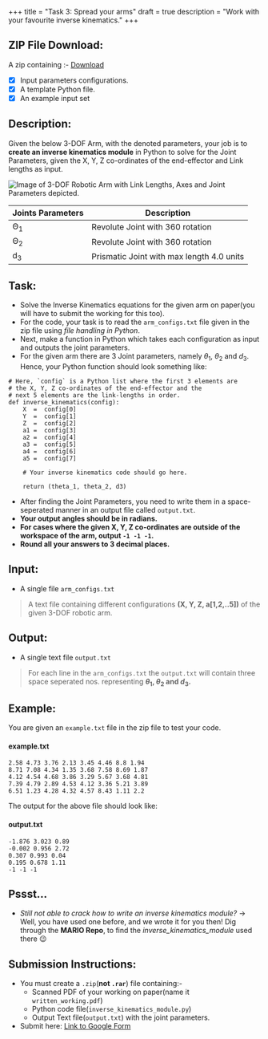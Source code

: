 +++
title = "Task 3: Spread your arms"
draft = true
description = "Work with your favourite inverse kinematics."
+++

## ZIP File Download:
A zip containing :-
[Download](https://drive.google.com/drive/folders/1k_b8FbtwirBn1d9N5-RJgHnU5uFAJIjV?usp=sharing)
- [x] Input parameters configurations.
- [x] A template Python file.
- [x] An example input set

## Description:
Given the below 3-DOF Arm, with the denoted parameters, your job is to **create an inverse kinematics module** in Python to solve for the Joint Parameters, given the X, Y, Z co-ordinates of the end-effector and Link lengths as input.

![Image of 3-DOF Robotic Arm with Link Lengths, Axes and Joint Parameters depicted.](https://i.imgur.com/LaDt7rT.png)

| Joints Parameters    | Description                               |
|----------------------|-------------------------------------------|
| &Theta;<sub>1</sub>  | Revolute Joint with 360 rotation          |
| &Theta;<sub>2</sub>  | Revolute Joint with 360 rotation          |
| d<sub>3</sub>        | Prismatic Joint with max length 4.0 units |

## Task:
- Solve the Inverse Kinematics equations for the given arm on paper(you will have to submit the working for this too).
- For the code, your task is to read the `arm_configs.txt` file given in the zip file using *file handling in Python*.
- Next, make a function in Python which takes each configuration as input and outputs the joint parameters. 
- For the given arm there are 3 Joint parameters, namely $\theta$<sub>1</sub>, $\theta$<sub>2</sub> and $d$<sub>3</sub>.
Hence, your Python function should look something like:
```\python
# Here, `config` is a Python list where the first 3 elements are
# the X, Y, Z co-ordinates of the end-effector and the
# next 5 elements are the link-lengths in order.
def inverse_kinematics(config):
    X  =  config[0]
    Y  =  config[1]
    Z  =  config[2]
    a1 =  config[3]
    a2 =  config[4]
    a3 =  config[5]
    a4 =  config[6]
    a5 =  config[7]
    
    # Your inverse kinematics code should go here.
    
    return (theta_1, theta_2, d3)
```
- After finding the Joint Parameters, you need to write them in a space-seperated manner in an output file called `output.txt`.
- **Your output angles should be in radians.**
- **For cases where the given X, Y, Z co-ordinates are outside of the workspace of the arm, output `-1 -1 -1`.**
- **Round all your answers to 3 decimal places.**

## Input:
- A single file `arm_configs.txt`
> A text file containing different configurations **(X, Y, Z, a[1,2,..5])** of the given 3-DOF robotic arm.

## Output:
- A single text file `output.txt`
> For each line in the `arm_configs.txt` the `output.txt` will contain three space seperated nos. representing **$\theta$<sub>1</sub>, $\theta$<sub>2</sub> and $d$<sub>3</sub>.**

## Example:
You are given an `example.txt` file in the zip file to test your code.
#### example.txt

```\text
2.58 4.73 3.76 2.13 3.45 4.46 8.8 1.94
8.71 7.08 4.34 1.35 3.68 7.58 8.69 1.87
4.12 4.54 4.68 3.86 3.29 5.67 3.68 4.81
7.39 4.79 2.89 4.53 4.12 3.36 5.21 3.89
6.51 1.23 4.28 4.32 4.57 8.43 1.11 2.2
```

The output for the above file should look like:
#### output.txt

```\text
-1.876 3.023 0.89
-0.002 0.956 2.72
0.307 0.993 0.04
0.195 0.678 1.11
-1 -1 -1
```

## Pssst...
- *Still not able to crack how to write an inverse kinematics module?*
-> Well, you have used one before, and we wrote it for you then! Dig through the **MARIO Repo**, to find the *inverse_kinematics_module* used there :wink:

## Submission Instructions:
- You must create a `.zip`(**not `.rar`**) file containing:-
    - Scanned PDF of your working on paper(name it `written_working.pdf`)
    - Python code file(`inverse_kinematics_module.py`)
    - Output Text file(`output.txt`) with the joint parameters.
- Submit here: [Link to Google Form](https://forms.gle/SCsTA2dsoxNAzKom8)

